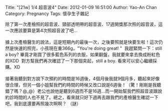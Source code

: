 Title: "[21w] 1/4 超音波4"
Date: 2012-01-09 16:51:00
Author: Yao-An Chan
Category: Pregnancy
Tags: 懷孕生子雜記


<div class='post'>
除了第一次產檢照的超音波、頸部透明帶的超音波、17週開獎那次照的超音波，這一次應該要算是第4次照超音波了吧...<br /><br />據上次產檢醫生的說法，這是短期內的最後一次，之後要照就是快要生啦！這次仍然是快速的照完，小孩現在重366g，"You're doing great! " &nbsp;我趕緊問一下：still a boy? 畢竟才剛買了很多藍色系列的衣服，如果翻盤，我就要來拿去換成粉紅色的XDD &nbsp;對方幫我們再次確認了一下那個突起，still a boy. 看來可以安心繼續採購。XD<br /><br />接著我聽到對方說下次預約的時間是16週後，4個月後我就9個月多，聽起來好像很合理，但另一個小姐幫我們約時間的時候又改口說是6週後！（驚！剛剛是我聽錯了嗎？@_@）老公也說他是聽到6週而不是16週...而一開始幫我們照超音波跟說約診時間的人也不見了。總之，看來就只好下週再去跟我們的產檢醫生確認一下吧，我到底還要再照幾次啊啊？ （謎）</div>
